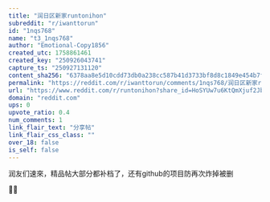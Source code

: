```yaml
---
title: "润日区新家runtonihon"
subreddit: "r/iwanttorun"
id: "1nqs768"
name: "t3_1nqs768"
author: "Emotional-Copy1856"
created_utc: 1758861461
created_key: "250926043741"
capture_ts: "250927131120"
content_sha256: "6378aa8e5d10cdd73db0a238cc587b41d3733bf8d8c1849e454b7fa942a71fbe"
permalink: "https://reddit.com/r/iwanttorun/comments/1nqs768/润日区新家runtonihon/"
url: "https://www.reddit.com/r/runtonihon?share_id=HoSYUw7u6KtQmXjuf2JbR&utm_content=1&utm_medium=android_app&utm_name=androidcss&utm_source=share&utm_term=1"
domain: "reddit.com"
ups: 0
upvote_ratio: 0.4
num_comments: 1
link_flair_text: "分享帖"
link_flair_css_class: ""
over_18: false
is_self: false
---
```


润友们速來，精品帖大部分都补档了，还有github的项目防再次炸掉被删

🙋🙋
